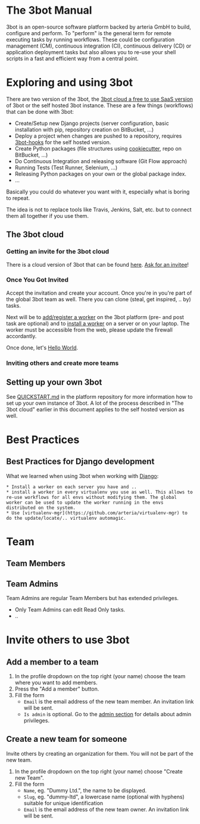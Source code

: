 The 3bot Manual
===============


3bot is an open-source software platform backed by arteria GmbH to build, configure and perform.
To "perform" is the general term for remote executing tasks by running workflows.
These could be configuration management (CM), continuous integration (CI), continuous delivery (CD) or application deployment
tasks but also allows you to re-use your shell scripts in a fast and efficient way from a central point.


# Exploring and using 3bot

There are two version of the 3bot, the [3bot cloud a free to use SaaS version](https://my.3bot.io) of 3bot or the self hosted 3bot instance. These are a few things (workflows) that can be done with 3bot:
 
* Create/Setup new Django projects (server configuration, basic installation with pip, repository creation on BitBucket, ...)
* Deploy a project when changes are pushed to a repository, requires [3bot-hooks](https://github.com/3bot/3bot-hook) for the self hosted version. 
* Create Python packages (file structures using [cookiecutter](https://github.com/audreyr/cookiecutter), repo on BitBucket, ...)
* Do Continuous Integration and releasing software (Git Flow approach)
* Running Tests (Test Runner, Selenium, ...)
* Releasing Python packages on your own or the global package index.
* ... 

Basically you could do whatever you want with it, especially what is boring to repeat. 

The idea is not to replace tools like Travis, Jenkins, Salt, etc. but to connect them all together if you use them.


## The 3bot cloud 

### Getting an invite for the 3bot cloud

There is a cloud version of 3bot that can be found [here](http://my.3bot.io). [Ask for an invitee](https://www.arteria.ch/de/#about-form-lead)!

### Once You Got Invited

Accept the invitation and create your account. Once you're in you're part of the global 3bot team as well. There you can clone (steal, get inspired, .. by) tasks. 
 
Next will be to [add/register a worker](https://my.3bot.io/worker/add/) on the 3bot platform (pre- and post task are optional) and to [install a worker](https://github.com/3bot/3bot-worker/blob/master/README.md) on a server or on your laptop. The worker must be accessible from the web, please update the firewall accordantly.    

Once done, let's [Hello World]().


### Inviting others and create more teams 


## Setting up your own 3bot 

See [QUICKSTART.md](https://github.com/3bot/3bot/blob/master/QUICKSTART.md) in the platform repository for more information how to set up your own instance of 3bot. A lot of the process described in "The 3bot cloud" earlier in this document applies to the self hosted version as well. 


# Best Practices
## Best Practices for Django development

What we learned when using 3bot when working with [Django](https://www.djangoproject.com/):

    * Install a worker on each server you have and ..
    * install a worker in every virtualenv you use as well. This allows to re-use workflows for all envs without modifying them. The global worker can be used to update the worker running in the envs distributed on the system. 
    * Use [virtualenv-mgr](https://github.com/arteria/virtualenv-mgr) to do the update/locate/.. virtualenv automagic. 


    
 
# Team
## Team Members
## Team Admins
Team Admins are regular Team Members but has extended privileges. 
* Only Team Admins can edit Read Only tasks.
* ..


# Invite others to use 3bot

## Add a member to a team

1. In the profile dropdown on the top right (your name) choose the team where you want to add members.
2. Press the "Add a member" button.
3. Fill the form
    * ``Email`` is the email address of the new team member. An invitation link will be sent.
    * ``Is admin`` is optional. Go to the [admin section]() for details about admin privileges.  

## Create a new team for someone

Invite others by creating an organization for them. You will not be part of the new team.

1. In the profile dropdown on the top right (your name) choose "Create new Team".
2. Fill the form
    * ``Name``, eg. "Dummy Ltd.", the name to be displayed. 
    * ``Slug``, eg. "dummy-ltd", a lowercase name (optional with hyphens) suitable for unique identification
    * ``Email`` is the email address of the new team owner. An invitation link will be sent.
